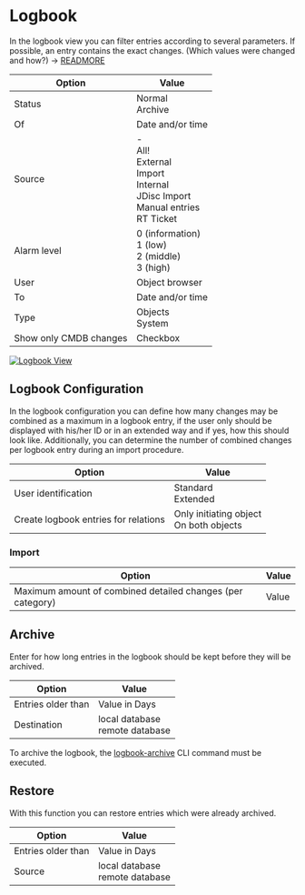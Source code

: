 # Logbook

In the logbook view you can filter entries according to several parameters. If possible, an entry contains the exact changes. (Which values were changed and how?) → [READMORE](../../basics/logbook.md)

| Option                 | Value                                                                                      |
| ---------------------- | ------------------------------------------------------------------------------------------ |
| Status                 | Normal<br>Archive                                                                          |
| Of                     | Date and/or time                                                                           |
| Source                 | -<br>All!<br>External<br>Import<br>Internal<br>JDisc Import<br>Manual entries<br>RT Ticket |
| Alarm level            | 0 (information)<br>1 (low)<br>2 (middle)<br>3 (high)                                       |
| User                   | Object browser                                                                             |
| To                     | Date and/or time                                                                           |
| Type                   | Objects<br>System                                                                          |
| Show only CMDB changes | Checkbox                                                                                   |

[![Logbook View](../../assets/images/en/system-administration/administration/logbook/1-l.png)](../../assets/images/en/system-administration/administration/logbook/1-l.png)

## Logbook Configuration

In the logbook configuration you can define how many changes may be combined as a maximum in a logbook entry, if the user only should be displayed with his/her ID or in an extended way and if yes, how this should look like. Additionally, you can determine the number of combined changes per logbook entry during an import procedure.

| Option                               | Value                                     |
| ------------------------------------ | ----------------------------------------- |
| User identification                  | Standard<br>Extended                      |
| Create logbook entries for relations | Only initiating object<br>On both objects |

### Import

| Option                                                     | Value |
| ---------------------------------------------------------- | ----- |
| Maximum amount of combined detailed changes (per category) | Value |

## Archive

Enter for how long entries in the logbook should be kept before they will be archived.

| Option             | Value                             |
| ------------------ | --------------------------------- |
| Entries older than | Value in Days                     |
| Destination        | local database<br>remote database |

To archive the logbook, the [logbook-archive](../../automation-and-integration/cli/index.md) CLI command must be executed.

## Restore

With this function you can restore entries which were already archived.

| Option             | Value                             |
| ------------------ | --------------------------------- |
| Entries older than | Value in Days                     |
| Source             | local database<br>remote database |
